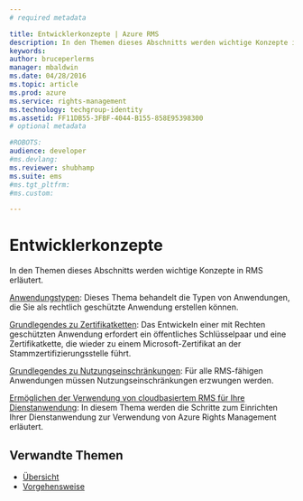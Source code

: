 ```yaml
---
# required metadata

title: Entwicklerkonzepte | Azure RMS
description: In den Themen dieses Abschnitts werden wichtige Konzepte in RMS erläutert.
keywords:
author: bruceperlerms
manager: mbaldwin
ms.date: 04/28/2016
ms.topic: article
ms.prod: azure
ms.service: rights-management
ms.technology: techgroup-identity
ms.assetid: FF11DB55-3FBF-4044-B155-858E95398300
# optional metadata

#ROBOTS:
audience: developer
#ms.devlang:
ms.reviewer: shubhamp
ms.suite: ems
#ms.tgt_pltfrm:
#ms.custom:

---
```


# Entwicklerkonzepte

In den Themen dieses Abschnitts werden wichtige Konzepte in RMS erläutert.

[Anwendungstypen](application-types.md): Dieses Thema behandelt die Typen von Anwendungen, die Sie als rechtlich geschützte Anwendung erstellen können.

[Grundlegendes zu Zertifikatketten](understanding-certificate-chains.md): Das Entwickeln einer mit Rechten geschützten Anwendung erfordert ein öffentliches Schlüsselpaar und eine Zertifikatkette, die wieder zu einem Microsoft-Zertifikat an der Stammzertifizierungsstelle führt.

[Grundlegendes zu Nutzungseinschränkungen](understanding-usage-restrictions.md): Für alle RMS-fähigen Anwendungen müssen Nutzungseinschränkungen erzwungen werden.

[Ermöglichen der Verwendung von cloudbasiertem RMS für Ihre Dienstanwendung](how-to-use-file-api-with-aadrm-cloud.md): In diesem Thema werden die Schritte zum Einrichten Ihrer Dienstanwendung zur Verwendung von Azure Rights Management erläutert.

 

## Verwandte Themen ##
- [Übersicht](ad-rms-overview.md)
- [Vorgehensweise](how-to-use-msipc.md)
 

 


<!--HONumber=Apr16_HO4-->



